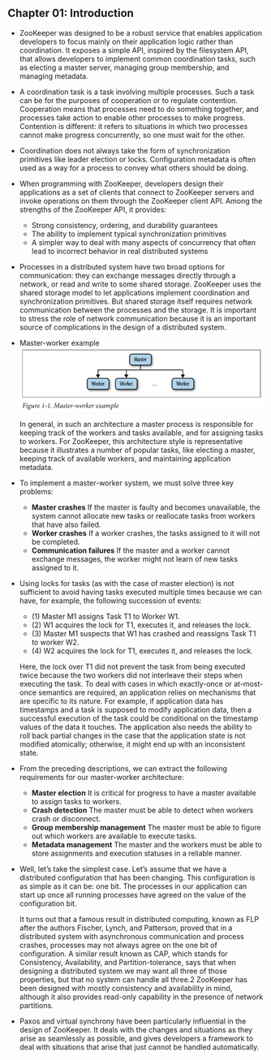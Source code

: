 ## Chapter 01: Introduction

- ZooKeeper was designed to be a robust service that enables application developers to focus mainly on their application logic rather than coordination. It exposes a simple API, inspired by the filesystem API, that allows developers to implement common coordination tasks, such as electing a master server, managing group membership, and managing metadata.

- A coordination task is a task involving multiple processes. Such a task can be for the purposes of cooperation or to regulate contention. Cooperation means that processes need to do something together, and processes take action to enable other processes to make progress. Contention is different: it refers to situations in which two processes cannot make progress concurrently, so one must wait for the other. 

- Coordination does not always take the form of synchronization primitives like leader election or locks. Configuration metadata is often used as a way for a process to convey what others should be doing.

- When programming with ZooKeeper, developers design their applications as a set of clients that connect to ZooKeeper servers and invoke operations on them through the ZooKeeper client API. Among the strengths of the ZooKeeper API, it provides:
	- Strong consistency, ordering, and durability guarantees
	- The ability to implement typical synchronization primitives
	- A simpler way to deal with many aspects of concurrency that often lead to incorrect behavior in real distributed systems

- Processes in a distributed system have two broad options for communication: they can exchange messages directly through a network, or read and write to some shared storage. ZooKeeper uses the shared storage model to let applications implement coordination and synchronization primitives. But shared storage itself requires network communication between the processes and the storage. It is important to stress the role of network communication because it is an important source of complications in the design of a distributed system.

- Master-worker example  
![alt text](img/fig_1_1_Master_worker_example.PNG)  

	In general, in such an architecture a master process is responsible for keeping track of the workers and tasks available, and for assigning tasks to workers. For ZooKeeper, this architecture style is representative because it illustrates a number of popular tasks, like electing a master, keeping track of available workers, and maintaining application metadata.

- To implement a master-worker system, we must solve three key problems:
	- **Master crashes** If the master is faulty and becomes unavailable, the system cannot allocate new tasks or reallocate tasks from workers that have also failed.
	- **Worker crashes** If a worker crashes, the tasks assigned to it will not be completed.
	- **Communication failures** If the master and a worker cannot exchange messages, the worker might not learn of new tasks assigned to it.

- Using locks for tasks (as with the case of master election) is not sufficient to avoid having tasks executed multiple times because we can have, for example, the following succession of events:
	- (1) Master M1 assigns Task T1 to Worker W1.
	- (2) W1 acquires the lock for T1, executes it, and releases the lock.
	- (3) Master M1 suspects that W1 has crashed and reassigns Task T1 to worker W2.
	- (4) W2 acquires the lock for T1, executes it, and releases the lock.

	Here, the lock over T1 did not prevent the task from being executed twice because the two workers did not interleave their steps when executing the task. To deal with cases in which exactly-once or at-most-once semantics are required, an application relies on mechanisms that are specific to its nature. For example, if application data has timestamps and a task is supposed to modify application data, then a successful execution of the task could be conditional on the timestamp values of the data it touches. The application also needs the ability to roll back partial changes in the case that the application state is not modified atomically; otherwise, it might end up with an inconsistent state.

- From the preceding descriptions, we can extract the following requirements for our master-worker architecture:
	- **Master election** It is critical for progress to have a master available to assign tasks to workers.
	- **Crash detection** The master must be able to detect when workers crash or disconnect.
	- **Group membership management** The master must be able to figure out which workers are available to execute tasks.
	- **Metadata management** The master and the workers must be able to store assignments and execution statuses in a reliable manner.

- Well, let’s take the simplest case. Let’s assume that we have a distributed configuration that has been changing. This configuration is as simple as it can be: one bit. The processes in our application can start up once all running processes have agreed on the value of the configuration bit.

	It turns out that a famous result in distributed computing, known as FLP after the authors Fischer, Lynch, and Patterson, proved that in a distributed system with asynchronous communication and process crashes, processes may not always agree on the one bit of configuration. A similar result known as CAP, which stands for Consistency, Availability, and Partition-tolerance, says that when designing a distributed system we may want all three of those properties, but that no system can handle all three.2 ZooKeeper has been designed with mostly consistency and availability in mind, although it also provides read-only capability in the presence of network partitions.

- Paxos and virtual synchrony have been particularly influential in the design of ZooKeeper. It deals with the changes and situations as they arise as seamlessly as possible, and gives developers a framework to deal with situations that arise that just cannot be handled automatically.